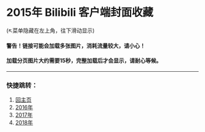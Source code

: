 # 2015年 Bilibili 客户端封面收藏 
(↖菜单隐藏在左上角，往下滑动显示)
#### 警告！链接可能会加载多张图片，消耗流量较大，请小心！
#### 加载分页图片大约需要15秒，完整加载后才会显示，请耐心等候。
---
### 快捷跳转：
1. [回主页](https://bilicover.gitbooks.io/main/content/)
2. [2016年](https://bilicover.gitbooks.io/2016/content/)
3. [2017年](https://bilicover.gitbooks.io/2017/content/)
4. [2018年](https://bilicover.gitbooks.io/2018/content/)
